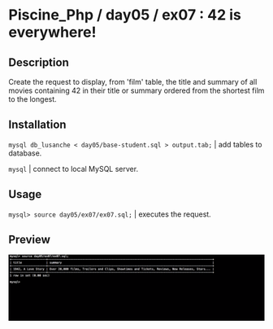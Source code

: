 # Piscine_Php / day05 / ex07 : 42 is everywhere!

## Description
Create the request to display, from 'film' table, the title and summary of all movies containing 42 in their title or summary ordered from the shortest film to the longest.

## Installation
`mysql db_lusanche < day05/base-student.sql > output.tab;` | add tables to database.

`mysql` | connect to local MySQL server.

## Usage
`mysql> source day05/ex07/ex07.sql;` | executes the request.

## Preview
<img src="../../resources/images/everywhere.png" width="1200">

